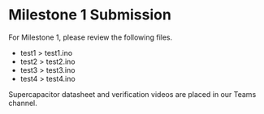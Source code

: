 # Milestone 1 Submission

For Milestone 1, please review the following files.

- test1 > test1.ino
- test2 > test2.ino
- test3 > test3.ino
- test4 > test4.ino

Supercapacitor datasheet and verification videos are placed in our Teams channel.
